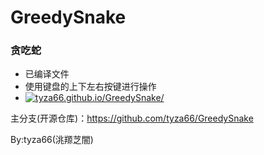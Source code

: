 # GreedySnake
### 贪吃蛇
- 已编译文件
- 使用键盘的上下左右按键进行操作
- [![tyza66.github.io/GreedySnake/](https://img.shields.io/badge/tyza66.github.io/GreedySnake/-grey)](https://tyza66.github.io/GreedySnake/)  

主分支(开源仓库)：https://github.com/tyza66/GreedySnake

By:tyza66(洮羱芝闇)